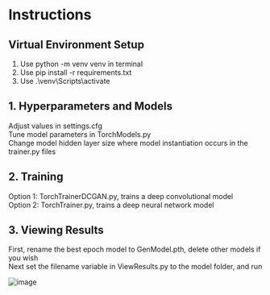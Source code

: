 # Instructions

## Virtual Environment Setup

1. Use python -m venv venv in terminal
2. Use pip install -r requirements.txt
3. Use .\venv\Scripts\activate

## 1. Hyperparameters and Models

Adjust values in settings.cfg\
Tune model parameters in TorchModels.py\
Change model hidden layer size where model instantiation occurs in the trainer.py files

## 2. Training

Option 1: TorchTrainerDCGAN.py, trains a deep convolutional model\
Option 2: TorchTrainer.py, trains a deep neural network model

## 3. Viewing Results

First, rename the best epoch model to GenModel.pth, delete other models if you wish\
Next set the filename variable in ViewResults.py to the model folder, and run

![image](https://github.com/daven-c/DigitGAN/assets/52761945/2b3eb009-15ca-4940-a473-947a07c64a1a)
